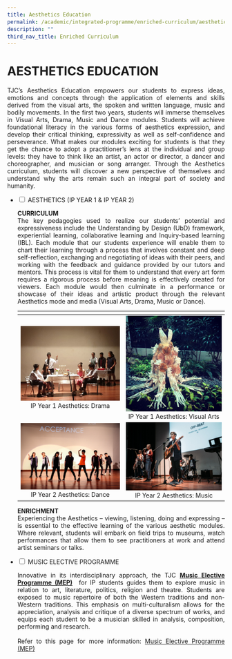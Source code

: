 ```yaml
---
title: Aesthetics Education
permalink: /academic/integrated-programme/enriched-curriculum/aesthetics-education/
description: ""
third_nav_title: Enriched Curriculum
---
```

# AESTHETICS EDUCATION

<p style="text-align: justify;">TJC’s Aesthetics Education empowers our students to express ideas, emotions and concepts through the application of elements and skills derived from the visual arts, the spoken and written language, music and bodily movements. In the first two years, students will immerse themselves in Visual Arts, Drama, Music and Dance modules. Students will achieve foundational literacy in the various forms of aesthetics expression, and develop their critical thinking, expressivity as well as self-confidence and perseverance. What makes our modules exciting for students is that they get the chance to adopt a practitioner’s lens at the individual and group levels: they have to think like an artist, an actor or director, a dancer and choreographer, and musician or song arranger. Through the Aesthetics curriculum, students will discover a new perspective of themselves and understand why the arts remain such an integral part of society and humanity.</p>

<ul class="jekyllcodex_accordion">
  <li>
    <input type="checkbox" id="accordion1">
    <label for="accordion1">AESTHETICS (IP YEAR 1 & IP YEAR 2)</label>
    <div>
			<p style="text-align: justify;"><b>CURRICULUM</b><br>The key pedagogies used to realize our students’ potential and expressiveness include the Understanding by Design (UbD) framework, experiential learning, collaborative learning and Inquiry-based learning (IBL). Each module that our students experience will enable them to chart their learning through a process that involves constant and deep self-reflection, exchanging and negotiating of ideas with their peers, and working with the feedback and guidance provided by our tutors and mentors. This process is vital for them to understand that every art form requires a rigorous process before meaning is effectively created for viewers. Each module would then culminate in a performance or showcase of their ideas and artistic product through the relevant Aesthetics mode and media (Visual Arts, Drama, Music or Dance).
</p>
<table>
<thead>
  <tr>
    <th></th>
    <th></th>
  </tr>
</thead>
<tbody>
  <tr>
    <td style="text-align: center;"><img src="/images/Academic/Enriched%20Curriculum/Aesthetics%20Education/IP1%20Aesthetics%20Drama%202.jpeg" style="width: 300px">IP Year 1 Aesthetics: Drama</td>
    <td style="text-align: center;"><img src="/images/Academic/Enriched%20Curriculum/Aesthetics%20Education/IP1%20Aesthetics%20Visual%20Arts%201.jpg" style="width: 250px">IP Year 1 Aesthetics: Visual Arts</td>
  </tr>
  <tr>
    <td style="text-align: center;"><img src="/images/Academic/Enriched%20Curriculum/Aesthetics%20Education/IP2%20Aesthetics%20Dance%201.jpg" style="width: 300px">IP Year 2 Aesthetics: Dance</td>
    <td style="text-align: center;"><img src="/images/Academic/Enriched%20Curriculum/Aesthetics%20Education/IP2%20Aesthetics%20Music%202.jpg" style="width: 275px">IP Year 2 Aesthetics: Music</td>
  </tr>
</tbody>
</table>
			<p style="text-align: justify;"><b>ENRICHMENT</b><br>Experiencing the Aesthetics – viewing, listening, doing and expressing – is essential to the effective learning of the various aesthetic modules. Where relevant, students will embark on field trips to museums, watch performances that allow them to see practitioners at work and attend artist seminars or talks.</p>
    </div>
	</li> 
  <li>
    <input type="checkbox" id="accordion2">
    <label for="accordion2">MUSIC ELECTIVE PROGRAMME</label>
    <div>
			<p style="text-align: justify;">Innovative in its interdisciplinary approach, the TJC <a href="/academic/special-programmes/music-elective-programme"><b>Music Elective Programme (MEP)</b></a>  for IP students guides them to explore music in relation to art, literature, politics, religion and theatre. Students are exposed to music repertoire of both the Western traditions and non-Western traditions. This emphasis on multi-culturalism allows for the appreciation, analysis and critique of a diverse spectrum of works, and equips each student to be a musician skilled in analysis, composition, performing and research. <br><br>Refer to this page for more information: <a href="/academic/special-programmes/music-elective-programme">Music Elective Programme (MEP)</a></p>
    </div>
	</li> 
	</ul>